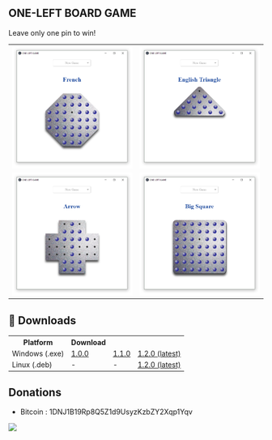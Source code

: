ONE-LEFT BOARD GAME
---------

Leave only one pin to win!

<table align="center">
  <tr>
<td><img src="/resources/one_left_screenshot.png" width="400"></td>
<td><img src="/resources/one_left_screenshot_2.png" width="400"></td>
    </tr>
    <tr>
<td><img src="/resources/one_left_screenshot_3.png" width="400"></td>
<td><img src="/resources/one_left_screenshot_4.png" width="400"></td>
</td>
  </tr>
</table>

## 💾 Downloads
<table align="center">
  <tr>
    <th>Platform</th>
    <th>Download</th>
  </tr>
  <tr>
    <td>Windows (.exe)</td>
    <td><a href="https://github.com/drscaon/electron-react-one-left-game/releases/download/v1.0.0/OneLeft.Setup.1.0.0.exe">1.0.0</a></td>
    <td><a href="https://github.com/drscaon/electron-react-one-left-game/releases/download/v1.1.0/OneLeft.Setup.1.1.0.exe">1.1.0 </a></td>
    <td><a href="https://github.com/drscaon/electron-react-one-left-game/releases/download/v1.1.0/OneLeft.Setup.1.2.0.exe">1.2.0 (latest)</a></td>
  </tr>
  <tr>
    <td>Linux (.deb)</td>
    <td> - </td>
    <td> - </td>
    <td><a href="https://github.com/drscaon/electron-react-one-left-game/releases/download/v1.2.0/ONE-LEFT_1.2.0_amd64.deb">1.2.0 (latest)</a></td>
  </tr>
  
</table>


## Donations
- Bitcoin : 1DNJ1B19Rp8Q5Z1d9UsyzKzbZY2Xqp1Yqv
<img src="https://blockchain.info/qr?data=1DNJ1B19Rp8Q5Z1d9UsyzKzbZY2Xqp1Yqv&amp;size=150">



